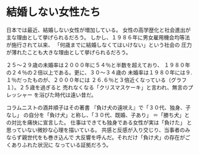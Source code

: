 # 結婚しない女性たち

日本では最近、結婚しない女性が増加している。
女性の高学歴化と社会進出が主な理由として挙げられるだろう。
しかし、１９８６年に男女雇用機会均等法が施行されて以来、
「何歳までに結婚しなくてはいけない」という社会の
圧力が薄れたことも大きな理由として挙げられるだろう。

２５〜２９歳の未婚率は２０００年に５４％と半数を超えており、
１９８０年の２４％の２倍以上である。更に、３０〜３４歳の
未婚率は１９８０年には９.１％だったものが、２０００年には
２６.６％と３倍近くなっている（グラフ１）。２５歳を過ぎると
売れなくなる「クリスマスケーキ」と言われ、無言のプレッシャー
を浴びた時代は遠い昔だ。

コラムニストの酒井順子はその著書
『負け犬の遠吠え』で「３０代、独身、子なし」
の自分を「負け犬」と称し、「３０代、既婚、子あり」
＝「勝ち犬」との対比を痛快に宣言した。
仕事はできても独身である女性が実は「負けた」
と思っていない微妙な心理を描いている。
共感と反感が入り交じり、当事者のみならず親世代をも巻き込んで
大反響を呼んだ。それだけ「負け犬」の存在がごくありふれた状況に
なっている証拠だろう。

